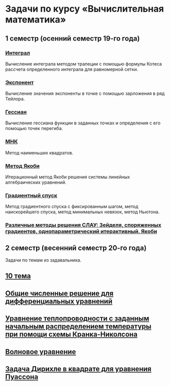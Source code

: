 # **Задачи по курсу «Вычислительная математика»**

## **1 семестр (осенний семестр 19-го года)**

### [**Интеграл**](trapezoidal-rule)

Вычисление интеграла методом трапеции с помощью формулы Котеса рассчета определенного интеграла для равномерной сетки.

### [**Экспонент**](Taylor's-exponent)

Вычисление значения экспоненты в точке с помощью зарложения в ряд Тейлора.

### [**Гессиан**](hessian)

Вычисление гессиана функции в заданных точках и определения с его помощью точек перегиба.

### [**МНК**](least-squares)

Метод наименьших квадратов.

### [**Метод Якоби**](Jacobi)

Итерационный метод Якоби решения системы линейных алгебраических уравнений.

### [**Градиентный спуск**](gradient_descent)

Метод градиентного спуска с фиксированным шагом, метод наискорейшего спуска, метод минимальных невязок, метод Ньютона.

### [**Различные методы решения СЛАУ: Зейделя, споряженных градиентов, однопараметрический итерактивный, Якоби**](методы-слау)

## **2 семестр (весенний семестр 20-го года)**

Задачи по темам из задавальника.

## [**10 тема**](10-тема)

## [**Общие численные решение для дифференциальных уравнений**](11-тема)

## [**Уравнение теплопроводности с заданным начальным распределением температуры при помощи схемы Кранка-Николсона**](13-тема)

## [**Волновое уравнение**](14-тема)

## [**Задача Дирихле в квадрате для уравнения Пуассона**](15-тема)